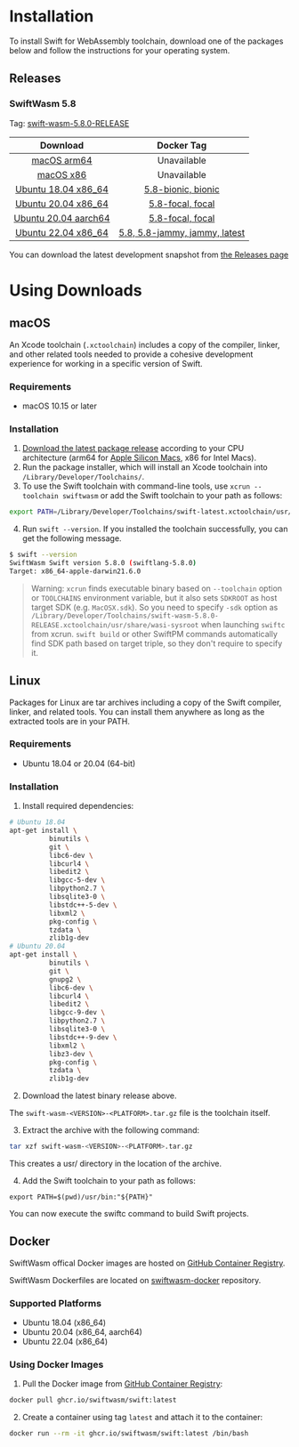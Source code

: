 # Installation

To install Swift for WebAssembly toolchain, download one of the packages below and follow the instructions for your operating system.

## Releases

### SwiftWasm 5.8

Tag: [swift-wasm-5.8.0-RELEASE](https://github.com/swiftwasm/swift/releases/tag/swift-wasm-5.8.0-RELEASE)

| Download | Docker Tag |
|:------------------:|:----------:|
| [macOS arm64](https://github.com/swiftwasm/swift/releases/download/swift-wasm-5.8.0-RELEASE/swift-wasm-5.8.0-RELEASE-macos_arm64.pkg) | Unavailable |
| [macOS x86](https://github.com/swiftwasm/swift/releases/download/swift-wasm-5.8.0-RELEASE/swift-wasm-5.8.0-RELEASE-macos_x86_64.pkg) | Unavailable |
| [Ubuntu 18.04 x86_64](https://github.com/swiftwasm/swift/releases/download/swift-wasm-5.8.0-RELEASE/swift-wasm-5.8.0-RELEASE-ubuntu18.04_x86_64.tar.gz) | [5.8-bionic, bionic](https://github.com/orgs/swiftwasm/packages/container/package/swift) |
| [Ubuntu 20.04 x86_64](https://github.com/swiftwasm/swift/releases/download/swift-wasm-5.8.0-RELEASE/swift-wasm-5.8.0-RELEASE-ubuntu20.04_x86_64.tar.gz) | [5.8-focal, focal](https://github.com/orgs/swiftwasm/packages/container/package/swift) |
| [Ubuntu 20.04 aarch64](https://github.com/swiftwasm/swift/releases/download/swift-wasm-5.8.0-RELEASE/swift-wasm-5.8.0-RELEASE-ubuntu20.04_aarch64.tar.gz) | [5.8-focal, focal](https://github.com/orgs/swiftwasm/packages/container/package/swift) |
| [Ubuntu 22.04 x86_64](https://github.com/swiftwasm/swift/releases/download/swift-wasm-5.8.0-RELEASE/swift-wasm-5.8.0-RELEASE-ubuntu22.04_x86_64.tar.gz) | [5.8, 5.8-jammy, jammy, latest](https://github.com/orgs/swiftwasm/packages/container/package/swift) |


You can download the latest development snapshot from [the Releases page](https://github.com/swiftwasm/swift/releases)


# Using Downloads

## macOS

An Xcode toolchain (`.xctoolchain`) includes a copy of the compiler, linker, and other related tools needed to provide a cohesive development experience for working in a specific version of Swift.


### Requirements

- macOS 10.15 or later


### Installation

1. [Download the latest package release](https://book.swiftwasm.org/getting-started/setup.html#swiftwasm-57) according to your CPU architecture (arm64 for [Apple Silicon Macs](https://support.apple.com/en-us/HT211814), x86 for Intel Macs).
2. Run the package installer, which will install an Xcode toolchain into `/Library/Developer/Toolchains/`.
3. To use the Swift toolchain with command-line tools, use `xcrun --toolchain swiftwasm` or add the Swift toolchain to your path as follows:

```bash
export PATH=/Library/Developer/Toolchains/swift-latest.xctoolchain/usr/bin:"${PATH}"
```

4. Run `swift --version`. If you installed the toolchain successfully, you can get the following message.

```bash
$ swift --version
SwiftWasm Swift version 5.8.0 (swiftlang-5.8.0)
Target: x86_64-apple-darwin21.6.0
```

> Warning: `xcrun` finds executable binary based on `--toolchain` option or `TOOLCHAINS` environment variable, but it also sets `SDKROOT` as host target SDK (e.g. `MacOSX.sdk`). So you need to specify `-sdk` option as `/Library/Developer/Toolchains/swift-wasm-5.8.0-RELEASE.xctoolchain/usr/share/wasi-sysroot` when launching `swiftc` from xcrun. `swift build` or other SwiftPM commands automatically find SDK path based on target triple, so they don't require to specify it.


## Linux

Packages for Linux are tar archives including a copy of the Swift compiler, linker, and related tools. You can install them anywhere as long as the extracted tools are in your PATH.

### Requirements

- Ubuntu 18.04 or 20.04 (64-bit)

### Installation

1. Install required dependencies:


```bash
# Ubuntu 18.04
apt-get install \
          binutils \
          git \
          libc6-dev \
          libcurl4 \
          libedit2 \
          libgcc-5-dev \
          libpython2.7 \
          libsqlite3-0 \
          libstdc++-5-dev \
          libxml2 \
          pkg-config \
          tzdata \
          zlib1g-dev
# Ubuntu 20.04
apt-get install \
          binutils \
          git \
          gnupg2 \
          libc6-dev \
          libcurl4 \
          libedit2 \
          libgcc-9-dev \
          libpython2.7 \
          libsqlite3-0 \
          libstdc++-9-dev \
          libxml2 \
          libz3-dev \
          pkg-config \
          tzdata \
          zlib1g-dev
```

2. Download the latest binary release above.

The `swift-wasm-<VERSION>-<PLATFORM>.tar.gz` file is the toolchain itself.

3. Extract the archive with the following command:

```bash
tar xzf swift-wasm-<VERSION>-<PLATFORM>.tar.gz
```
This creates a usr/ directory in the location of the archive.


4. Add the Swift toolchain to your path as follows:

```
export PATH=$(pwd)/usr/bin:"${PATH}"
```

You can now execute the swiftc command to build Swift projects.


## Docker

SwiftWasm offical Docker images are hosted on [GitHub Container Registry](https://github.com/orgs/swiftwasm/packages/container/package/swift).

SwiftWasm Dockerfiles are located on [swiftwasm-docker](https://github.com/swiftwasm/swiftwasm-docker) repository.

### Supported Platforms

- Ubuntu 18.04 (x86_64)
- Ubuntu 20.04 (x86_64, aarch64)
- Ubuntu 22.04 (x86_64)

### Using Docker Images

1. Pull the Docker image from [GitHub Container Registry](https://github.com/orgs/swiftwasm/packages/container/package/swift):

```bash
docker pull ghcr.io/swiftwasm/swift:latest
```

2. Create a container using tag `latest` and attach it to the container:

```bash
docker run --rm -it ghcr.io/swiftwasm/swift:latest /bin/bash
```
